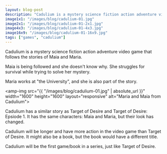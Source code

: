 ```yaml
---
layout: blog-post
description: "Cadulium is a mystery science fiction action adventure video game that follows the stories of Maia and Maria."
image1x1: "/images/blog/cadulium-01.jpg"
image2x1: "/images/blog/cadulium-01-2x1.jpg"
image4x3: "/images/blog/cadulium-01-4x3.jpg"
image16x9: "/images/blog/cadulium-01-16x9.jpg"
tags: ["games", "cadulium"]
---
```

Cadulium is a mystery science fiction action adventure video game that follows the stories of Maia and Maria.

Maia is being followed and she doesn't know why.  She struggles for survival while trying to solve her mystery.

Maria works at "the University", and she is also part of the story.

<amp-img src="{{ "/images/blog/cadulium-01.jpg" | absolute_url }}" width="1600" height="1600" layout="responsive" alt="Maria and Maia from Cadulium"></amp-img>

Cadulium has a similar story as Target of Desire and Target of Desire: Epsiode 1.  It has the same characters: Maia and Maria, but their look has changed.

Cadulium will be longer and have more action in the video game than Target of Desire.  It might also be a book, but the book would have a different title.

Cadulium will be the first game/book in a series, just like Target of Desire.